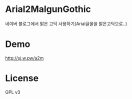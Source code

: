 Arial2MalgunGothic
==================

네이버 블로그에서 맑은 고딕 사용하기(Arial글꼴을 맑은고딕으로..)


Demo
==================
http://sj.w.pw/a2m


License
==================
GPL v3

